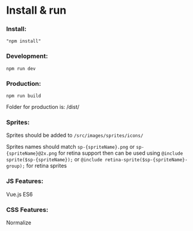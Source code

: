 # Install & run #

### Install:

```
"npm install"
```

### Development: ###

```
npm run dev
```

### Production: ###
```
npm run build
```
Folder for production is: /dist/

### Sprites: ###
Sprites should be added to ```/src/images/sprites/icons/```

Sprites names should match ```sp-{spriteName}.png``` or ```sp-{spriteName}@2x.png``` for retina support
then can be used using ```@include sprite($sp-{spriteName});``` or ```@include retina-sprite($sp-{spriteName}-group);``` for retina sprites

### JS Features: ###
Vue.js
ES6

### CSS Features: ###
Normalize